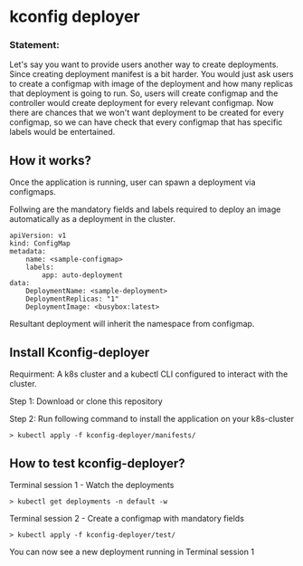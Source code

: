 # kconfig deployer

### Statement: 

Let's say you want to provide users another way to create deployments. Since creating deployment manifest is a bit harder. You would just ask users to create a configmap with image of the deployment and how many replicas that deployment is going to run. So, users will create configmap and the controller would create deployment for every relevant configmap. Now there are chances that we won't want deployment to be created for every configmap, so we can have check that every configmap that has specific labels would be entertained.

## How it works?

Once the application is running, user can spawn a deployment via configmaps.

Follwing are the mandatory fields and labels required to deploy an image automatically as a deployment in the cluster.

``` {.sourceCode .bash}
apiVersion: v1
kind: ConfigMap
metadata:
    name: <sample-configmap>
    labels: 
        app: auto-deployment
data: 
    DeploymentName: <sample-deployment>
    DeploymentReplicas: "1"
    DeploymentImage: <busybox:latest>
```
Resultant deployment will inherit the namespace from configmap.

## Install Kconfig-deployer

Requirment: A k8s cluster and a kubectl CLI configured to interact with the cluster.

Step 1: Download or clone this repository

Step 2: Run following command to install the application on your k8s-cluster

``` {.sourceCode .bash}
> kubectl apply -f kconfig-deployer/manifests/
```
## How to test kconfig-deployer?

Terminal session 1 - Watch the deployments

``` {.sourceCode .bash}
> kubectl get deployments -n default -w
```

Terminal session 2 - Create a configmap with mandatory fields

``` {.sourceCode .bash}
> kubectl apply -f kconfig-deployer/test/
```
You can now see a new deployment running in Terminal session 1